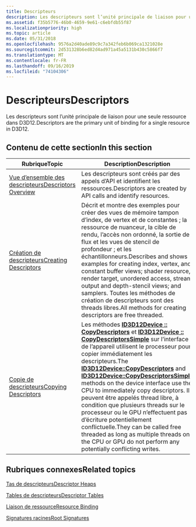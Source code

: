 ```yaml
---
title: Descripteurs
description: Les descripteurs sont l’unité principale de liaison pour une seule ressource dans D3D12.
ms.assetid: f35b5776-46b0-4659-9e61-c6ebfdb55f87
ms.localizationpriority: high
ms.topic: article
ms.date: 05/31/2018
ms.openlocfilehash: 9576a2d40ade89c9c7a342feb6b069ca1321028e
ms.sourcegitcommit: 2d531328b6ed82d4ad971a45a5131b430c5866f7
ms.translationtype: MT
ms.contentlocale: fr-FR
ms.lasthandoff: 09/16/2019
ms.locfileid: "74104306"
---
```

# <a name="descriptors"></a><span data-ttu-id="9e863-103">Descripteurs</span><span class="sxs-lookup"><span data-stu-id="9e863-103">Descriptors</span></span>

<span data-ttu-id="9e863-104">Les descripteurs sont l’unité principale de liaison pour une seule ressource dans D3D12.</span><span class="sxs-lookup"><span data-stu-id="9e863-104">Descriptors are the primary unit of binding for a single resource in D3D12.</span></span>

## <a name="in-this-section"></a><span data-ttu-id="9e863-105">Contenu de cette section</span><span class="sxs-lookup"><span data-stu-id="9e863-105">In this section</span></span>



| <span data-ttu-id="9e863-106">Rubrique</span><span class="sxs-lookup"><span data-stu-id="9e863-106">Topic</span></span>                                                       | <span data-ttu-id="9e863-107">Description</span><span class="sxs-lookup"><span data-stu-id="9e863-107">Description</span></span>                                                                                                                                                                                                                                                                                                                                                                               |
|-------------------------------------------------------------|-------------------------------------------------------------------------------------------------------------------------------------------------------------------------------------------------------------------------------------------------------------------------------------------------------------------------------------------------------------------------------------------|
| [<span data-ttu-id="9e863-108">Vue d’ensemble des descripteurs</span><span class="sxs-lookup"><span data-stu-id="9e863-108">Descriptors Overview</span></span>](descriptors-overview.md)<br/> | <span data-ttu-id="9e863-109">Les descripteurs sont créés par des appels d’API et identifient les ressources.</span><span class="sxs-lookup"><span data-stu-id="9e863-109">Descriptors are created by API calls and identify resources.</span></span><br/>                                                                                                                                                                                                                                                                                                                   |
| [<span data-ttu-id="9e863-110">Création de descripteurs</span><span class="sxs-lookup"><span data-stu-id="9e863-110">Creating Descriptors</span></span>](creating-descriptors.md)<br/> | <span data-ttu-id="9e863-111">Décrit et montre des exemples pour créer des vues de mémoire tampon d’index, de vertex et de constantes ; la ressource de nuanceur, la cible de rendu, l’accès non ordonné, la sortie de flux et les vues de stencil de profondeur ; et les échantillonneurs.</span><span class="sxs-lookup"><span data-stu-id="9e863-111">Describes and shows examples for creating index, vertex, and constant buffer views; shader resource, render target, unordered access, stream output and depth-stencil views; and samplers.</span></span> <span data-ttu-id="9e863-112">Toutes les méthodes de création de descripteurs sont des threads libres.</span><span class="sxs-lookup"><span data-stu-id="9e863-112">All methods for creating descriptors are free threaded.</span></span><br/>                                                                                                                             |
| [<span data-ttu-id="9e863-113">Copie de descripteurs</span><span class="sxs-lookup"><span data-stu-id="9e863-113">Copying Descriptors</span></span>](copying-descriptors.md)<br/>   | <span data-ttu-id="9e863-114">Les méthodes [**ID3D12Device :: CopyDescriptors**](/windows/desktop/api/d3d12/nf-d3d12-id3d12device-copydescriptors) et [**ID3D12Device :: CopyDescriptorsSimple**](/windows/desktop/api/d3d12/nf-d3d12-id3d12device-copydescriptorssimple) sur l’interface de l’appareil utilisent le processeur pour copier immédiatement les descripteurs.</span><span class="sxs-lookup"><span data-stu-id="9e863-114">The [**ID3D12Device::CopyDescriptors**](/windows/desktop/api/d3d12/nf-d3d12-id3d12device-copydescriptors) and [**ID3D12Device::CopyDescriptorsSimple**](/windows/desktop/api/d3d12/nf-d3d12-id3d12device-copydescriptorssimple) methods on the device interface use the CPU to immediately copy descriptors.</span></span> <span data-ttu-id="9e863-115">Ils peuvent être appelés thread libre, à condition que plusieurs threads sur le processeur ou le GPU n’effectuent pas d’écriture potentiellement conflictuelle.</span><span class="sxs-lookup"><span data-stu-id="9e863-115">They can be called free threaded as long as multiple threads on the CPU or GPU do not perform any potentially conflicting writes.</span></span><br/> |



 

## <a name="related-topics"></a><span data-ttu-id="9e863-116">Rubriques connexes</span><span class="sxs-lookup"><span data-stu-id="9e863-116">Related topics</span></span>

<dl> <dt>

[<span data-ttu-id="9e863-117">Tas de descripteurs</span><span class="sxs-lookup"><span data-stu-id="9e863-117">Descriptor Heaps</span></span>](descriptor-heaps.md)
</dt> <dt>

[<span data-ttu-id="9e863-118">Tables de descripteurs</span><span class="sxs-lookup"><span data-stu-id="9e863-118">Descriptor Tables</span></span>](descriptor-tables.md)
</dt> <dt>

[<span data-ttu-id="9e863-119">Liaison de ressource</span><span class="sxs-lookup"><span data-stu-id="9e863-119">Resource Binding</span></span>](resource-binding.md)
</dt> <dt>

[<span data-ttu-id="9e863-120">Signatures racines</span><span class="sxs-lookup"><span data-stu-id="9e863-120">Root Signatures</span></span>](root-signatures.md)
</dt> </dl>

 

 





